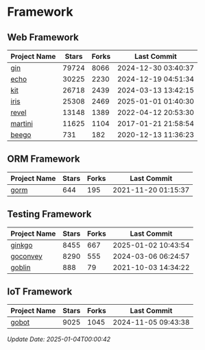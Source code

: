 # Framework

## Web Framework
| Project Name | Stars | Forks | Last Commit |
| ------------ | ----- | ----- | ----------- |
| [gin](https://github.com/gin-gonic/gin) | 79724 | 8066 | 2024-12-30 03:40:37 |
| [echo](https://github.com/labstack/echo) | 30225 | 2230 | 2024-12-19 04:51:34 |
| [kit](https://github.com/go-kit/kit) | 26718 | 2439 | 2024-03-13 13:42:15 |
| [iris](https://github.com/kataras/iris) | 25308 | 2469 | 2025-01-01 01:40:30 |
| [revel](https://github.com/revel/revel) | 13148 | 1389 | 2022-04-12 20:53:30 |
| [martini](https://github.com/go-martini/martini) | 11625 | 1104 | 2017-01-21 21:58:54 |
| [beego](https://github.com/astaxie/beego) | 731 | 182 | 2020-12-13 11:36:23 |

## ORM Framework
| Project Name | Stars | Forks | Last Commit |
| ------------ | ----- | ----- | ----------- |
| [gorm](https://github.com/jinzhu/gorm) | 644 | 195 | 2021-11-20 01:15:37 |

## Testing Framework
| Project Name | Stars | Forks | Last Commit |
| ------------ | ----- | ----- | ----------- |
| [ginkgo](https://github.com/onsi/ginkgo) | 8455 | 667 | 2025-01-02 10:43:54 |
| [goconvey](https://github.com/smartystreets/goconvey) | 8290 | 555 | 2024-03-06 06:24:57 |
| [goblin](https://github.com/franela/goblin) | 888 | 79 | 2021-10-03 14:34:22 |

## IoT Framework
| Project Name | Stars | Forks | Last Commit |
| ------------ | ----- | ----- | ----------- |
| [gobot](https://github.com/hybridgroup/gobot) | 9025 | 1045 | 2024-11-05 09:43:38 |

*Update Date: 2025-01-04T00:00:42*